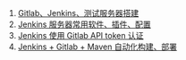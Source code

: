 1. [Gitlab、Jenkins、测试服务器搭建][01]
1. [Jenkins 服务器常用软件、插件、配置][02]
1. [Jenkins 使用 Gitlab API token 认证][03]
1. [Jenkins + Gitlab  + Maven 自动化构建、部署][04]




[01]: https://fgq233.github.io/md/jenkins/jenkins01
[02]: https://fgq233.github.io/md/jenkins/jenkins02
[03]: https://fgq233.github.io/md/jenkins/jenkins03
[04]: https://fgq233.github.io/md/jenkins/jenkins04
[05]: https://fgq233.github.io/md/jenkins/jenkins05


